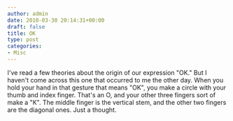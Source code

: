 ```yaml
---
author: admin
date: 2010-03-30 20:14:31+00:00
draft: false
title: OK
type: post
categories:
- Misc
---
```


I've read a few theories about the origin of our expression "OK." But I haven't come across this one that occurred to me the other day. When you hold your hand in that gesture that means "OK", you make a circle with your thumb and index finger. That's an O, and your other three fingers sort of make a "K". The middle finger is the vertical stem, and the other two fingers are the diagonal ones. Just a thought.
